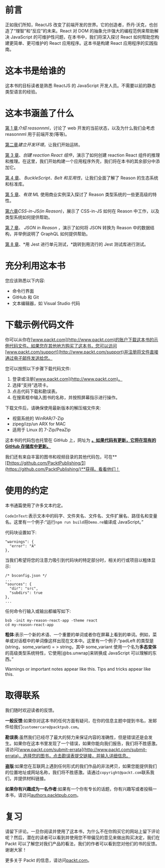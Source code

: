 # 前言

正如我们所知，ReactJS 改变了前端开发的世界。它的创造者，乔丹·沃克，也创造了“理智”和“反应”的未来。React 对 DOM 的抽象允许强大的编程范例来帮助解决 JavaScript 的可维护性问题，在本书中，我们将深入探讨 React 如何帮助您构建更简单、更可维护的 React 应用程序。这本书是构建 React 应用程序的实践指南。

# 这本书是给谁的

这本书的目标读者是熟悉 ReactJS 的 JavaScript 开发人员。不需要以前的静态类型语言的经验。

# 这本书涵盖了什么

[第 1 章](1.html)*介绍 reasonnml*，讨论了 web 开发的当前状态，以及为什么我们会考虑 reasonnml 用于前端开发(等等)。

[第二章](2.html)*建立开发环境*，让我们开始运转。

[第 3 章](3.html)、*创建 reaction React 组件*，演示了如何创建 reaction React 组件的推理和推理。在这里，我们开始构建一个应用程序外壳，我们将在本书的其余部分中添加它。

[第 4 章](4.html)、 *BuckleScript、Belt 和互用性*，让我们全面了解了 Reason 的生态系统和标准库。

[第 5 章](5.html)、*有效 ML* 使用商业实例深入探讨了 Reason 类型系统的一些更高级的特性。

[第六章](6.html)*CSS-in-JS(in Reason)*，展示了 CSS-in-JS 如何在 Reason 中工作，以及类型系统如何提供帮助。

[第 7 章](7.html)、 *JSON in Reason* ，演示了如何将 JSON 转换为 Reason 中的数据结构，并举例说明了 GraphQL 如何提供帮助。

[第 8 章](8.html)、*用 Jest 进行单元测试，*跳转到用流行的 Jest 测试库进行测试。

# 充分利用这本书

您应该熟悉以下内容:

*   命令行界面
*   GitHub 和 Git
*   文本编辑器，如 Visual Studio 代码

# 下载示例代码文件

你可以从你在[www.packt.com](http://www.packt.com)的账户下载这本书的示例代码文件。如果您在其他地方购买了这本书，您可以访问[www.packt.com/support](http://www.packt.com/support)并注册将文件直接通过电子邮件发送给您。

您可以按照以下步骤下载代码文件:

1.  登录或注册[www.packt.com](http://www.packt.com)。
2.  选择“支持”选项卡。
3.  点击代码下载和勘误表。
4.  在搜索框中输入图书的名称，并按照屏幕指示进行操作。

下载文件后，请确保使用最新版本的解压缩文件夹:

*   视窗系统的 WinRAR/7-Zip
*   zipeg/izp/un ARX for MAC
*   适用于 Linux 的 7-Zip/PeaZip

这本书的代码包也托管在 GitHub 上，网址为 **[。如果代码有更新，它将在现有的 GitHub 存储库中更新。](https://github.com/PacktPublishing/ReasonML-Quick-Start-Guide)**

我们还有来自丰富的图书和视频目录的其他代码包，可在**[【https://github.com/PacktPublishing/】](https://github.com/PacktPublishing/)**获得。看看他们！

# 使用的约定

本书通篇使用了许多文本约定。

`CodeInText`:表示文本中的码字、文件夹名、文件名、文件扩展名、路径名和变量名。这里有一个例子:“运行`npm run build`将`Demo.re`编译成 JavaScript。”

代码块设置如下:

```
"warnings": {
  "error": "A"
},
```

当我们希望将您的注意力吸引到代码块的特定部分时，相关的行或项目以粗体显示:

```
/* bsconfig.json */
...
"sources": {
  "dir": "src",
  "subdirs": true
},
...
```

任何命令行输入或输出都编写如下:

```
bsb -init my-reason-react-app -theme react
cd my-reason-react-app
```

**粗体**:表示一个新的术语、一个重要的单词或者你在屏幕上看到的单词。例如，菜单或对话框中的单词像这样出现在文本中。这里有一个例子:“padLeft 的类型是(string，some_variant) = > string，其中 some_variant 使用一个名为**多态变体**的高级类型系统特性，它使用[@bs.unwrap]来转换成 JavaScript 可以理解的东西。”

Warnings or important notes appear like this. Tips and tricks appear like this.

# 取得联系

我们随时欢迎读者的反馈。

**一般反馈**:如果你对这本书的任何方面有疑问，在你的信息主题中提到书名，发邮件给我们`customercare@packtpub.com`。

**勘误表**:虽然我们已经尽了最大的努力来保证内容的准确性，但是错误还是会发生。如果你在这本书里发现了一个错误，如果你能向我们报告，我们将不胜感激。请访问[www.packt.com/submit-errata](http://www.packt.com/submit-errata)，选择您的图书，点击勘误表提交链接，并输入详细信息。

**盗版**:如果您在互联网上遇到任何形式的我们作品的非法拷贝，如果您能提供我们的位置地址或网站名称，我们将不胜感激。请通过`copyright@packt.com`联系我们，并提供材料链接。

**如果你有兴趣成为一名作者**:如果有一个你有专长的话题，你有兴趣写或者投稿一本书，请访问[authors.packtpub.com](http://authors.packtpub.com/)。

# 复习

请留下评论。一旦你阅读并使用了这本书，为什么不在你购买它的网站上留下评论呢？然后，潜在的读者可以看到并使用您不带偏见的意见来做出购买决定，我们在 Packt 可以了解您对我们产品的看法，我们的作者可以看到您对他们的书的反馈。谢谢大家！

更多关于 Packt 的信息，请访问[packt.com](http://www.packt.com/)。
